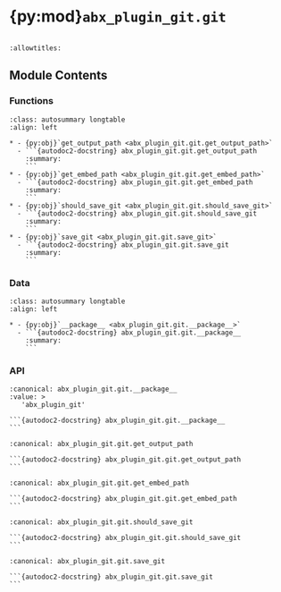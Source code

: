 # {py:mod}`abx_plugin_git.git`

```{py:module} abx_plugin_git.git
```

```{autodoc2-docstring} abx_plugin_git.git
:allowtitles:
```

## Module Contents

### Functions

````{list-table}
:class: autosummary longtable
:align: left

* - {py:obj}`get_output_path <abx_plugin_git.git.get_output_path>`
  - ```{autodoc2-docstring} abx_plugin_git.git.get_output_path
    :summary:
    ```
* - {py:obj}`get_embed_path <abx_plugin_git.git.get_embed_path>`
  - ```{autodoc2-docstring} abx_plugin_git.git.get_embed_path
    :summary:
    ```
* - {py:obj}`should_save_git <abx_plugin_git.git.should_save_git>`
  - ```{autodoc2-docstring} abx_plugin_git.git.should_save_git
    :summary:
    ```
* - {py:obj}`save_git <abx_plugin_git.git.save_git>`
  - ```{autodoc2-docstring} abx_plugin_git.git.save_git
    :summary:
    ```
````

### Data

````{list-table}
:class: autosummary longtable
:align: left

* - {py:obj}`__package__ <abx_plugin_git.git.__package__>`
  - ```{autodoc2-docstring} abx_plugin_git.git.__package__
    :summary:
    ```
````

### API

````{py:data} __package__
:canonical: abx_plugin_git.git.__package__
:value: >
   'abx_plugin_git'

```{autodoc2-docstring} abx_plugin_git.git.__package__
```

````

````{py:function} get_output_path()
:canonical: abx_plugin_git.git.get_output_path

```{autodoc2-docstring} abx_plugin_git.git.get_output_path
```
````

````{py:function} get_embed_path(archiveresult=None)
:canonical: abx_plugin_git.git.get_embed_path

```{autodoc2-docstring} abx_plugin_git.git.get_embed_path
```
````

````{py:function} should_save_git(link: archivebox.index.schema.Link, out_dir: typing.Optional[pathlib.Path] = None, overwrite: typing.Optional[bool] = False) -> bool
:canonical: abx_plugin_git.git.should_save_git

```{autodoc2-docstring} abx_plugin_git.git.should_save_git
```
````

````{py:function} save_git(link: archivebox.index.schema.Link, out_dir: typing.Optional[pathlib.Path] = None, timeout: int = GIT_CONFIG.GIT_TIMEOUT) -> archivebox.index.schema.ArchiveResult
:canonical: abx_plugin_git.git.save_git

```{autodoc2-docstring} abx_plugin_git.git.save_git
```
````
